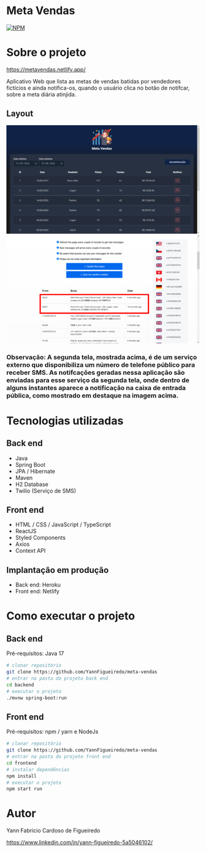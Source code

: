 # Meta Vendas
[![NPM](https://img.shields.io/npm/l/react)](https://github.com/YannFigueiredo/meta-vendas/blob/main/LICENSE) 

# Sobre o projeto

https://metavendas.netlify.app/

Aplicativo Web que lista as metas de vendas batidas por vendedores fictícios e ainda notifica-os, quando o usuário clica no botão de notifcar, sobre a meta diária atinjida.

## Layout
<img src="https://github.com/YannFigueiredo/assets/blob/main/meta-vendas/tela-home.png"  alt="Tela Página Inicial" title="Página inicial"/>
<img src="https://github.com/YannFigueiredo/assets/blob/main/meta-vendas/tela-notificacao.png"  alt="Tela de serviço paar receber notificação" title="Página para visualizar a notificação SMS"/>

### Observação: A segunda tela, mostrada acima, é de um serviço externo que disponibiliza um número de telefone público para receber SMS. As notifcações geradas nessa aplicação são enviadas para esse serviço da segunda tela, onde dentro de alguns instantes aparece a notificação na caixa de entrada pública, como mostrado em destaque na imagem acima.

# Tecnologias utilizadas
## Back end

- Java
- Spring Boot
- JPA / Hibernate
- Maven
- H2 Database
- Twilio (Serviço de SMS)

## Front end
- HTML / CSS / JavaScript / TypeScript
- ReactJS
- Styled Components
- Axios
- Context API

## Implantação em produção
- Back end: Heroku
- Front end: Netlify

# Como executar o projeto

## Back end
Pré-requisitos: Java 17

```bash
# clonar repositório
git clone https://github.com/YannFigueiredo/meta-vendas
# entrar na pasta do projeto back end
cd backend
# executar o projeto
./mvnw spring-boot:run
```

## Front end
Pré-requisitos: npm / yarn  e NodeJs

```bash
# clonar repositório
git clone https://github.com/YannFigueiredo/meta-vendas
# entrar na pasta do projeto front end
cd frontend
# instalar dependências
npm install
# executar o projeto
npm start run
```

# Autor

Yann Fabricio Cardoso de Figueiredo

https://www.linkedin.com/in/yann-figueiredo-5a5046102/

